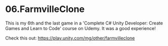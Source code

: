 # 06.FarmvilleClone
This is my 6th and the last game in a 'Complete C# Unity Developer: Create Games and Learn to Code' course on Udemy.
It was a good experience!

Check this out:
https://play.unity.com/mg/other/farmvilleclone
